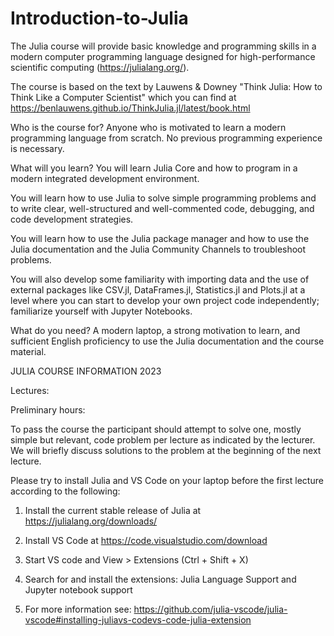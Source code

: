 # Introduction-to-Julia

The Julia course will provide basic knowledge and programming skills in a modern computer programming language designed for high-performance scientific computing (https://julialang.org/).

The course is based on the text by Lauwens & Downey "Think Julia: How to Think Like a Computer Scientist" which you can find at https://benlauwens.github.io/ThinkJulia.jl/latest/book.html

Who is the course for? Anyone who is motivated to learn a modern programming language from scratch. No previous programming experience is necessary. 

What will you learn? You will learn Julia Core and how to program in a modern integrated development environment.

You will learn how to use Julia to solve simple programming problems and to write clear, well-structured and well-commented code, debugging, and code development strategies.

You will learn how to use the Julia package manager and how to use the Julia documentation and the Julia Community Channels to troubleshoot problems.

You will also develop some familiarity with importing data and the use of external packages like CSV.jl, DataFrames.jl, Statistics.jl and Plots.jl at a level where you can start to develop your own project code independently; familiarize yourself with Jupyter Notebooks.

What do you need? A modern laptop, a strong motivation to learn, and sufficient English proficiency to use the Julia documentation and the course material.

JULIA COURSE INFORMATION 2023

Lectures:  

Preliminary hours: 

To pass the course the participant should attempt to solve one, mostly simple but relevant, code problem per lecture as indicated by the lecturer. We will briefly discuss solutions to the problem at the beginning of the next lecture.

Please try to install Julia and VS Code on your laptop before the first lecture according to the following:

1. Install the current stable release of Julia at https://julialang.org/downloads/

2. Install VS Code at https://code.visualstudio.com/download

3. Start VS code and View > Extensions (Ctrl + Shift + X)

4. Search for and install the extensions: Julia Language Support and Jupyter notebook support

5. For more information see: https://github.com/julia-vscode/julia-vscode#installing-juliavs-codevs-code-julia-extension 

